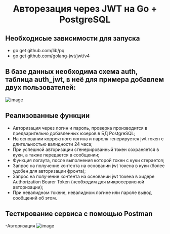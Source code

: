 <h1 align="center">Авторезация через JWT на Go + PostgreSQL</h1>

## Необходисые зависимости для запуска
- go get github.com/lib/pq
- go get github.com/golang-jwt/jwt/v4

## В базе данных необходима схема auth, таблица auth_jwt, в неё для примера добавлем двух пользователей:
![image](https://user-images.githubusercontent.com/59051004/209807039-3419c076-c165-4a7f-9548-0a65b2eb387a.png)

## Реализованные функции
- Авторизация через логин и пароль, проверка производится в предварительно добавленных юзеров в БД PostgreSQL;
- На основании корректного логина и пароля генерируется jwt токен с длительностью валидности 24 часа;
- При успешной авторизации сгенерированный токен сохраняется в куки, а также передается в сообщении;
- Функция логаута, после выполнения которой токен с куки стерается;
- Запрос на получение контента на основании jwt токена в куки (более удобен для авторизации фронта);
- Запрос на получение контента на основании jwt токена в хидере Authorization Bearer Token (необходим для микросервисной авторизации);
- При невалидном токене, невалидном логине или пароле вывод сообщений об этом.

## Тестирование сервиса с помощью Postman
-Авторизация
![image](https://user-images.githubusercontent.com/59051004/209806769-1a21f57b-1e18-4cd3-95c3-a0ed8a1c61d8.png)
